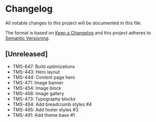 # Changelog

All notable changes to this project will be documented in this file.

The format is based on [Keep a Changelog](http://keepachangelog.com/en/1.0.0/)
and this project adheres to [Semantic Versioning](http://semver.org/spec/v2.0.0.html).

## [Unreleased]

- TMS-647: Build optimizations
- TMS-443: Hero layout
- TMS-444: Content page hero
- TMS-471: Image banner
- TMS-454: Image block
- TMS-466: Image gallery
- TMS-473: Typography blocks
- TMS-494: Add breadcrumb styles #4
- TMS-495: Add footer styles #3
- TMS-491: Add theme base #1
